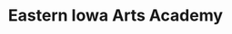 ---
title: "Eastern Iowa Arts Academy"
url: /cedar-rapids/eastern-iowa-arts-academy/
shop: craft
---